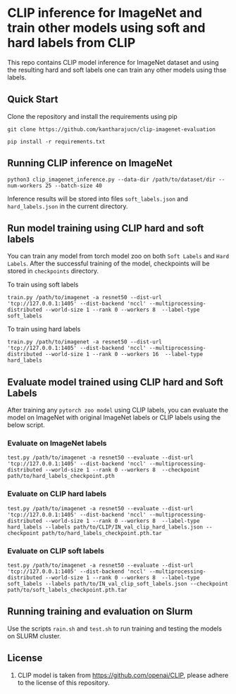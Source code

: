 # CLIP inference for ImageNet and train other models using soft and hard labels from CLIP

This repo contains CLIP model inference for ImageNet dataset and using the resulting hard and soft labels one can train any other models using thse labels.

## Quick Start

Clone the repository and install the requirements using pip

```
git clone https://github.com/kantharajucn/clip-imagenet-evaluation

pip install -r requirements.txt

```


## Running CLIP inference on ImageNet

```
python3 clip_imagenet_inference.py --data-dir /path/to/dataset/dir --num-workers 25 --batch-size 40

```

Inference results will be stored into files `soft_labels.json` and `hard_labels.json` in the current directory. 

## Run model training using CLIP hard and soft labels

You can train any model from torch model zoo on both `Soft Labels` and `Hard Labels`. After the successful training of the model, checkpoints will be stored in `checkpoints` directory.

To train using soft labels

```
train.py /path/to/imagenet -a resnet50 --dist-url 'tcp://127.0.0.1:1405' --dist-backend 'nccl' --multiprocessing-distributed --world-size 1 --rank 0 --workers 8  --label-type soft_labels

```

To train using hard labels

```
train.py /path/to/imagenet -a resnet50 --dist-url 'tcp://127.0.0.1:1405' --dist-backend 'nccl' --multiprocessing-distributed --world-size 1 --rank 0 --workers 16  --label-type hard_labels

```


## Evaluate model trained using CLIP hard and Soft Labels

After training any `pytorch zoo model` using CLIP labels, you can evaluate the model on ImageNet with original ImageNet labels or CLIP labels using the below script.

### Evaluate on ImageNet labels

```
test.py /path/to/imagenet -a resnet50 --evaluate --dist-url 'tcp://127.0.0.1:1405' --dist-backend 'nccl' --multiprocessing-distributed --world-size 1 --rank 0 --workers 8  --checkpoint path/to/hard_labels_checkpoint.pth
```


### Evaluate on CLIP hard labels
```
test.py /path/to/imagenet -a resnet50 --evaluate --dist-url 'tcp://127.0.0.1:1405' --dist-backend 'nccl' --multiprocessing-distributed --world-size 1 --rank 0 --workers 8  --label-type hard_labels --labels path/to/CLIP/IN_val_clip_hard_labels.json --checkpoint path/to/hard_labels_checkpoint.pth.tar
```

### Evaluate on CLIP soft labels
```
test.py /path/to/imagenet -a resnet50 --evaluate --dist-url 'tcp://127.0.0.1:1405' --dist-backend 'nccl' --multiprocessing-distributed --world-size 1 --rank 0 --workers 8  --label-type soft_labels --labels path/to/IN_val_clip_soft_labels.json --checkpoint path/to/soft_labels_checkpoint.pth.tar
```


## Running training and evaluation on Slurm

Use the scripts `rain.sh` and `test.sh` to run training and testing the models on SLURM cluster.

## License

1. CLIP model is taken from https://github.com/openai/CLIP, please adhere to the license of this repository.

